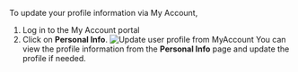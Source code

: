 
To update your profile information via My Account,
1. Log in to the My Account portal
2. Click on **Personal Info**.
   <img :src="$withBase('/assets/img/guides/organization/self-service/update-profile-info.png')" alt="Update user profile from MyAccount">
You can view the profile information from the **Personal Info** page and update the profile if needed. 
